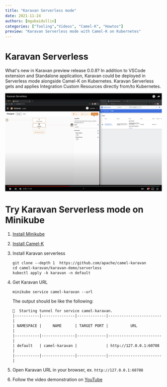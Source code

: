 ```yaml
---
title: "Karavan Serverless mode"
date: 2021-11-24
authors: [mgubaidullin]
categories: ["Tooling","Videos", "Camel-K", "Howtos"]
preview: "Karavan Serverless mode with Camel-K on Kubernetes"
---
```


# Karavan Serverless

What's new in Karavan preview release 0.0.8? In addition to VSCode extension and Standalone application, Karavan could be deployed in Serverless mode alongside Camel-K on Kubernetes.
Karavan Serverless gets and applies Integration Custom Resources directly from/to Kubernetes.

![screenshot](./screenshot.png)

# Try Karavan Serverless mode on Minikube

1. [Install Minikube](https://github.com/kubernetes/minikube#installation) 
2. [Install Camel-K](/camel-k/next/installation/installation.html)
3. Install Karavan serverless
    ```shell
    git clone --depth 1  https://github.com/apache/camel-karavan
    cd camel-karavan/karavan-demo/serverless
    kubectl apply -k karavan -n default
    ```
4. Get Karavan URL
    ```shell
    minikube service camel-karavan --url
    ```
    The output should be like the following:
    ```shell
    🏃  Starting tunnel for service camel-karavan.
    |-----------|---------------|-------------|------------------------|
    | NAMESPACE |     NAME      | TARGET PORT |          URL           |
    |-----------|---------------|-------------|------------------------|
    | default   | camel-karavan |             | http://127.0.0.1:60708 |
    |-----------|---------------|-------------|------------------------|
    ```

5. Open Karavan URL in your browser, ex. `http://127.0.0.1:60708`
6. Follow the video demonstration on [YouTube](https://youtu.be/m8BCqwHWHCo)
